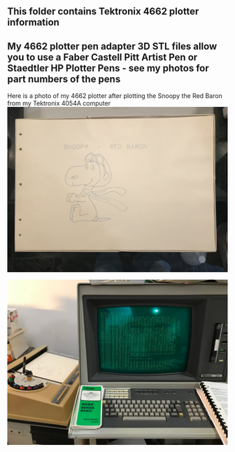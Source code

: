 This folder contains Tektronix 4662 plotter information
-----

My 4662 plotter pen adapter 3D STL files allow you to use a Faber Castell Pitt Artist Pen or Staedtler HP Plotter Pens - see my photos for part numbers of the pens
-------
Here is a photo of my 4662 plotter after plotting the Snoopy the Red Baron from my Tektronix 4054A computer
![Label and PCB front](./SnoopyPlot.jpg)

![Label and PCB front](./4662and4054.jpg)
